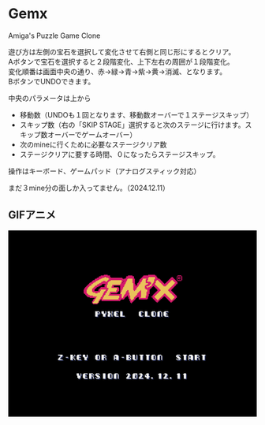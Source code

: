 # Gemx
Amiga's Puzzle Game Clone  
  
遊び方は左側の宝石を選択して変化させて右側と同じ形にするとクリア。  
Aボタンで宝石を選択すると２段階変化、上下左右の周囲が１段階変化。  
変化順番は画面中央の通り、赤→緑→青→紫→黄→消滅、となります。  
BボタンでUNDOできます。  
  
中央のパラメータは上から  
- 移動数（UNDOも１回となります、移動数オーバーで１ステージスキップ）
- スキップ数（右の「SKIP STAGE」選択すると次のステージに行けます。スキップ数オーバーでゲームオーバー）
- 次のmineに行くために必要なステージクリア数
- ステージクリアに要する時間、０になったらステージスキップ。

操作はキーボード、ゲームパッド（アナログスティック対応）  
  
まだ３mine分の面しか入ってません。（2024.12.11）  


## GIFアニメ
![GIF](gemx_play_1211.gif)
